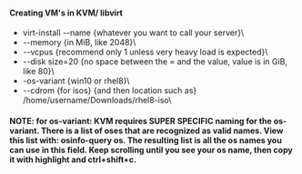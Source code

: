 #### Creating VM's in KVM/ libvirt

- virt-install --name {whatever you want to call your server}\
- --memory {in MiB, like 2048}\
- --vcpus {recommend only 1 unless very heavy load is expected}\
- --disk size=20 {no space between the = and the value, value is in GiB, like 80}\
- -os-variant {win10 or rhel8}\
- --cdrom {for isos} {and then location such as} /home/username/Downloads/rhel8-iso\

#### NOTE: for os-variant: KVM requires SUPER SPECIFIC naming for the os-variant. There is a list of oses that are recognized as valid names. View this list with: osinfo-query os. The resulting list is all the os names you can use in this field. Keep scrolling until you see your os name, then copy it with highlight and ctrl+shift+c.
